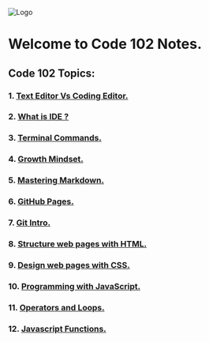 ![Logo](https://intaj.net/wp-content/uploads/2020/08/ASAC-Bilingual-1024x220.png)
# Welcome to **Code 102 Notes**.
## Code 102 Topics:
### 1. [Text Editor Vs Coding Editor.](https://oebitw.github.io/reading-notes/102/text-editor-vs-coding-editor)
### 2. [What is IDE ?](https://oebitw.github.io/reading-notes/IDE)

### 3. [Terminal Commands.](https://oebitw.github.io/reading-notes/terminal-commands)

### 4. [Growth Mindset.](https://oebitw.github.io/reading-notes/growth-mindset)

### 5. [Mastering Markdown.](https://oebitw.github.io/reading-notes/mastering-markdown)

### 6. [GitHub Pages.](https://oebitw.github.io/reading-notes/github-pages)

### 7. [Git Intro.](https://oebitw.github.io/reading-notes/git-intro)
### 8. [Structure web pages with HTML.](https://oebitw.github.io/reading-notes/structure-html-web)
### 9. [Design web pages with CSS.](https://oebitw.github.io/reading-notes/css-design)
### 10. [Programming with JavaScript.](https://oebitw.github.io/reading-notes/js)
### 11. [Operators and Loops.](https://oebitw.github.io/reading-notes/operators-loops)
### 12. [Javascript Functions.](https://oebitw.github.io/reading-notes/js-functions)

